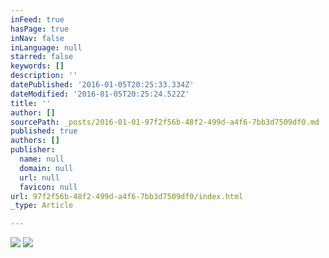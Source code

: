 ```yaml
---
inFeed: true
hasPage: true
inNav: false
inLanguage: null
starred: false
keywords: []
description: ''
datePublished: '2016-01-05T20:25:33.334Z'
dateModified: '2016-01-05T20:25:24.522Z'
title: ''
author: []
sourcePath: _posts/2016-01-01-97f2f56b-48f2-499d-a4f6-7bb3d7509df0.md
published: true
authors: []
publisher:
  name: null
  domain: null
  url: null
  favicon: null
url: 97f2f56b-48f2-499d-a4f6-7bb3d7509df0/index.html
_type: Article

---
```

![](https://s3-us-west-2.amazonaws.com/the-grid-img/p/db49b770a9953d6a3e9dbb7112bfd1bb12464258.jpg)
![](https://s3-us-west-2.amazonaws.com/the-grid-img/p/492d51f57f4b8976b2306b592b4e74a37a2c02dc.jpg)
